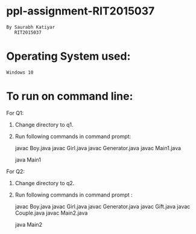 # ppl-assignment-RIT2015037
    By Saurabh Katiyar 
       RIT2015037

# Operating System used:
    Windows 10

# To run on command line:
For Q1:
1) Change directory to q1.
2) Run following commands in command prompt: 

    javac Boy.java
    javac Girl.java
    javac Generator.java
    javac Main1.java
    
    java Main1

For Q2:
1) Change directory to q2.
2) Run following commands in command prompt :

    javac Boy.java
    javac Girl.java
    javac Generator.java
    javac Gift.java
    javac Couple.java
    javac Main2.java
    
    java Main2

